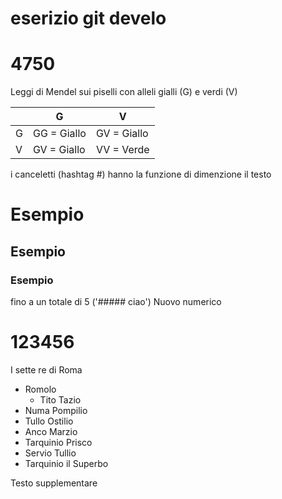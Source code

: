 # eserizio git develo 
# 4750
Leggi di Mendel sui piselli con alleli gialli (G) e verdi (V)

|   | G           | V           |
|---|-------------|-------------|
| G | GG = Giallo | GV = Giallo |
| V | GV = Giallo | VV = Verde  |

i canceletti (hashtag #) hanno la funzione di dimenzione il testo
# Esempio 
## Esempio
### Esempio 
fino a un totale di 5 ('##### ciao')
Nuovo numerico
# 123456

I sette re di Roma
<!-- TOC -->
* Romolo
  * Tito Tazio
* Numa Pompilio
* Tullo Ostilio
* Anco Marzio
* Tarquinio Prisco
* Servio Tullio
* Tarquinio il Superbo
<!-- TOC -->

Testo supplementare